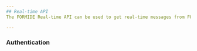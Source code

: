 ```yaml
---
## Real-time API
The FORMIDE Real-time API can be used to get real-time messages from FORMIDE clients that you have authorization for. You can listen to messages via the Web API as well as via the Client API, the only difference is the root URL used to connect to the correct socket server. We strongly recommend using one of the [socket.io](https://socket.io) client libraries, as these are out of the box compatible with our Real-time API.

---
```

### Authentication
